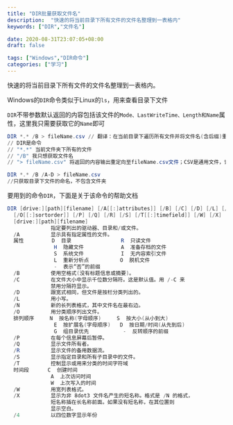 ```yaml
---
title: "DIR批量获取文件名"
description:  "快速的将当前目录下所有文件的文件名整理到一表格内"
keywords: ["DIR","文件名"]

date: 2020-08-31T23:07:05+08:00
draft: false

tags: ["Windows","DIR命令"]
categories: ["学习"]
---
```




快速的将当前目录下所有文件的文件名整理到一表格内。

<!--more-->

Windows的`DIR`命令类似于Linux的`ls`，用来查看目录下文件

`DIR`不带参数默认返回的内容包括该文件的`Mode、LastWriteTime、Length和Name`属性，这里我只需要获取它的`Name`即可

```powershell
DIR *.* /B > fileName.csv // 翻译：在当前目录下遍历所有文件并将文件名(含后缀)重定向至`fileName.csv`文件
// DIR是命令
// "*.*" 当前文件夹下所有的文件
// "/B" 我只想获取文件名
// "> fileName.csv" 将返回的内容输出重定向至fileName.csv文件；CSV是通用文件，记事本和Excel都可以打开
```
```powershell
DIR *.* /B /A-D > fileName.csv
//只获取目录下文件的命名，不包含文件夹
```

要用到的命令`DIR`，下面是关于该命令的帮助文档

```powershell
DIR [drive:][path][filename] [/A[[:]attributes]] [/B] [/C] [/D] [/L] [/N]
  [/O[[:]sortorder]] [/P] [/Q] [/R] [/S] [/T[[:]timefield]] [/W] [/X] [/4]
  [drive:][path][filename]
              指定要列出的驱动器、目录和/或文件。
  /A          显示具有指定属性的文件。
  属性         D  目录                R  只读文件
               H  隐藏文件            A  准备存档的文件
               S  系统文件            I  无内容索引文件
               L  重新分析点          O  脱机文件
               -  表示“否”的前缀
  /B          使用空格式(没有标题信息或摘要)。
  /C          在文件大小中显示千位数分隔符。这是默认值。用 /-C 来
              禁用分隔符显示。
  /D          跟宽式相同，但文件是按栏分类列出的。
  /L          用小写。
  /N          新的长列表格式，其中文件名在最右边。
  /O          用分类顺序列出文件。
  排列顺序     N  按名称(字母顺序)     S  按大小(从小到大)
               E  按扩展名(字母顺序)   D  按日期/时间(从先到后)
               G  组目录优先           -  反转顺序的前缀
  /P          在每个信息屏幕后暂停。
  /Q          显示文件所有者。
  /R          显示文件的备用数据流。
  /S          显示指定目录和所有子目录中的文件。
  /T          控制显示或用来分类的时间字符域
  时间段      C  创建时间
              A  上次访问时间
              W  上次写入的时间
  /W          用宽列表格式。
  /X          显示为非 8dot3 文件名产生的短名称。格式是 /N 的格式，
              短名称插在长名称前面。如果没有短名称，在其位置则
              显示空白。
  /4          以四位数字显示年份
```


